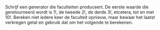 Schrijf een generator die
faculteiten produceert. De eerste waarde die geretourneerd wordt is
$1!$, de tweede $2!$, de derde $3!$, etcetera, tot en met $10!$. Bereken
niet iedere keer de faculteit opnieuw, maar bewaar het laatst verkregen
getal en gebruik dat om het volgende te berekenen.
